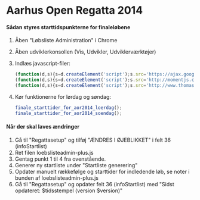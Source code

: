 Aarhus Open Regatta 2014
========================

#### Sådan styres starttidspunkterne for finaleløbene

1. Åben "Løbsliste Administration" i Chrome
2. Åben udviklerkonsollen (Vis, Udvikler, Udviklerværktøjer)
3. Indlæs javascript-filer:
	```javascript
	(function(d,s){s=d.createElement('script');s.src='https://ajax.googleapis.com/ajax/libs/jquery/2.1.1/jquery.js';(d.head||d.documentElement).appendChild(s)})(document);
	(function(d,s){s=d.createElement('script');s.src='http://momentjs.com/downloads/moment.js';(d.head||d.documentElement).appendChild(s)})(document);
	(function(d,s){s=d.createElement('script');s.src='http://www.thomaslkjeldsen.com/aarhusopenregatta/loebslisteadmin-plus.js';(d.head||d.documentElement).appendChild(s)})(document);
	```

4. Kør funktionerne for lørdag og søndag:
	```javascript
	finale_starttider_for_aor2014_loerdag();
	finale_starttider_for_aor2014_soendag();
	```

#### Når der skal laves ændringer

1. Gå til "Regattasetup" og tilføj "ÆNDRES I ØJEBLIKKET" i felt 36 (infoStartlist)
2. Ret filen loebslisteadmin-plus.js
3. Gentag punkt 1 til 4 fra ovenstående.
4. Generer ny startliste under "Startliste generering"
5. Opdater manuelt rækkefølge og starttider for indledende løb, se noter i bunden af loebslisteadmin-plus.js
6. Gå til "Regattasetup" og opdater felt 36 (infoStartlist) med "Sidst opdateret: $tidsstempel (version $version)"
